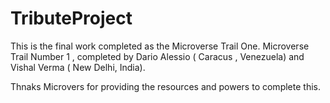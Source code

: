 # TributeProject

This is the final work completed as the Microverse Trail One.
Microverse Trail Number 1 , completed by Dario Alessio ( Caracus , Venezuela) and Vishal Verma ( New Delhi, India). 

Thnaks Microvers for providing the resources and powers to complete this. 

